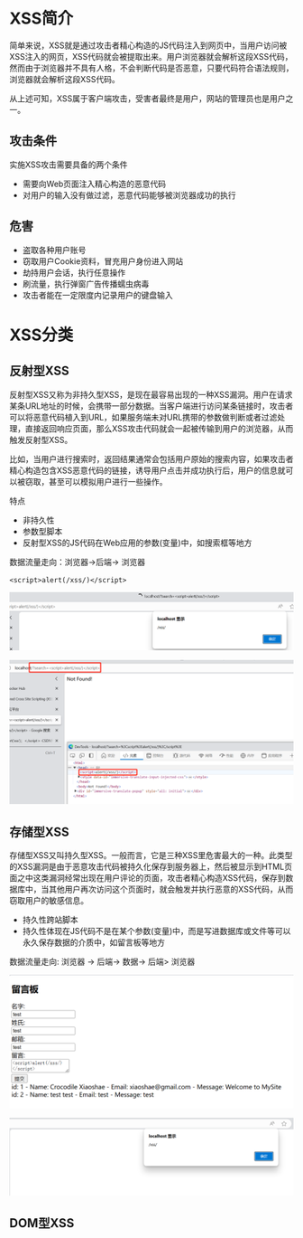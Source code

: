 # XSS简介

简单来说，XSS就是通过攻击者精心构造的JS代码注入到网页中，当用户访问被XSS注入的网页，XSS代码就会被提取出来。用户浏览器就会解析这段XSS代码，然而由于浏览器并不具有人格，不会判断代码是否恶意，只要代码符合语法规则，浏览器就会解析这段XSS代码。

从上述可知，XSS属于客户端攻击，受害者最终是用户，网站的管理员也是用户之一。

## 攻击条件

实施XSS攻击需要具备的两个条件

- 需要向Web页面注入精心构造的恶意代码
- 对用户的输入没有做过滤，恶意代码能够被浏览器成功的执行

## 危害

- 盗取各种用户账号
- 窃取用户Cookie资料，冒充用户身份进入网站
- 劫持用户会话，执行任意操作
- 刷流量，执行弹窗广告传播蠕虫病毒
- 攻击者能在一定限度内记录用户的键盘输入

# XSS分类

## 反射型XSS

反射型XSS又称为非持久型XSS，是现在最容易出现的一种XSS漏洞。用户在请求某条URL地址的时候，会携带一部分数据。当客户端进行访问某条链接时，攻击者可以将恶意代码植入到URL，如果服务端未对URL携带的参数做判断或者过滤处理，直接返回响应页面，那么XSS攻击代码就会一起被传输到用户的浏览器，从而触发反射型XSS。



比如，当用户进行搜索时，返回结果通常会包括用户原始的搜索内容，如果攻击者精心构造包含XSS恶意代码的链接，诱导用户点击并成功执行后，用户的信息就可以被窃取，甚至可以模拟用户进行一些操作。



特点

- 非持久性
- 参数型脚本
- 反射型XSS的JS代码在Web应用的参数(变量)中，如搜索框等地方

数据流量走向：浏览器->后端-> 浏览器



```
<script>alert(/xss/)</script>
```



![image-20231215072439547](images/XSS.assets/image-20231215072439547.png)

![image-20231215072428959](images/XSS.assets/image-20231215072428959.png)



## 存储型XSS

存储型XSS又叫持久型XSS。一般而言，它是三种XSS里危害最大的一种。此类型的XSS漏洞是由于恶意攻击代码被持久化保存到服务器上，然后被显示到HTML页面之中这类漏洞经常出现在用户评论的页面，攻击者精心构造XSS代码，保存到数据库中，当其他用户再次访问这个页面时，就会触发并执行恶意的XSS代码，从而窃取用户的敏感信息。



- 持久性跨站脚本
- 持久性体现在JS代码不是在某个参数(变量)中，而是写进数据库或文件等可以永久保存数据的介质中，如留言板等地方

数据流量走向: 浏览器 -> 后端-> 数据-> 后端> 浏览器





![image-20231215080048238](images/XSS.assets/image-20231215080048238.png)

![image-20231215080103789](images/XSS.assets/image-20231215080103789.png)



## DOM型XSS

